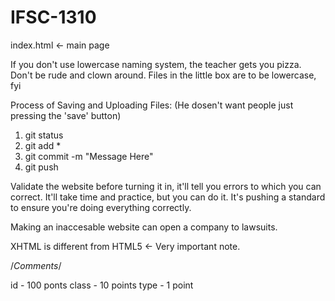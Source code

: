 # IFSC-1310

index.html <- main page

If you don't use lowercase naming system, the teacher gets you pizza. Don't be rude and clown around. Files in the little box are to be lowercase, fyi

Process of Saving and Uploading Files: (He dosen't want people just pressing the 'save' button)
1. git status
2. git add *
3. git commit -m "Message Here"
4. git push

Validate the website before turning it in, it'll tell you errors to which you can correct. It'll take time and practice, but you can do it. It's pushing a standard to ensure you're doing everything correctly.

Making an inaccesable website can open a company to lawsuits. 

XHTML is different from HTML5 <- Very important note.

/*Comments*/

id - 100 ponts
class - 10 points
type - 1 point